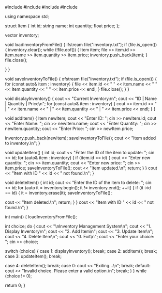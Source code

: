 #include <iostream>
#include <fstream>
#include <vector>
#include <string>

using namespace std;

struct Item {
int id;
string name;
int quantity;
float price;
};

vector<Item> inventory;

void loadInventoryFromFile() {
ifstream file("inventory.txt");
if (file.is_open()) {
inventory.clear();
while (!file.eof()) {
Item item;
file >> item.id >> item.name >> item.quantity >> item.price;
inventory.push_back(item);
}
file.close();

}
}

void saveInventoryToFile() {
ofstream file("inventory.txt");
if (file.is_open()) {
for (const auto& item : inventory) {
file << item.id << " " << item.name << " " << item.quantity << " " << item.price << endl;
}
file.close();
}
}

void displayInventory() {
cout << "Current Inventory:\n";
cout << "ID | Name | Quantity | Price\n";
for (const auto& item : inventory) {
cout << item.id << " | " << item.name << " | " << item.quantity << " | " << item.price << endl;
}
}

void addItem() {
Item newItem;
cout << "Enter ID: ";
cin >> newItem.id;
cout << "Enter Name: ";
cin >> newItem.name;
cout << "Enter Quantity: ";
cin >> newItem.quantity;
cout << "Enter Price: ";
cin >> newItem.price;

inventory.push_back(newItem);
saveInventoryToFile();
cout << "Item added to inventory.\n";
}

void updateItem() {
int id;
cout << "Enter the ID of the item to update: ";
cin >> id;
for (auto& item : inventory) {
if (item.id == id) {
cout << "Enter new quantity: ";
cin >> item.quantity;
cout << "Enter new price: ";
cin >> item.price;
saveInventoryToFile();
cout << "Item updated.\n";
return;
}
}
cout << "Item with ID " << id << " not found.\n";
}

void deleteItem() {
int id;
cout << "Enter the ID of the item to delete: ";
cin >> id;
for (auto it = inventory.begin(); it != inventory.end(); ++it) {
if (it->id == id) {
it = inventory.erase(it);
saveInventoryToFile();

cout << "Item deleted.\n";
return;
}
}
cout << "Item with ID " << id << " not found.\n";
}

int main() {
loadInventoryFromFile();

int choice;
do {
cout << "\nInventory Management System\n";
cout << "1. Display Inventory\n";
cout << "2. Add Item\n";
cout << "3. Update Item\n";
cout << "4. Delete Item\n";
cout << "0. Exit\n";
cout << "Enter your choice: ";
cin >> choice;

switch (choice) {
case 1:
displayInventory();
break;
case 2:
addItem();
break;
case 3:
updateItem();
break;

case 4:
deleteItem();
break;
case 0:
cout << "Exiting...\n";
break;
default:
cout << "Invalid choice. Please enter a valid option.\n";
break;
}
} while (choice != 0);

return 0;
}
